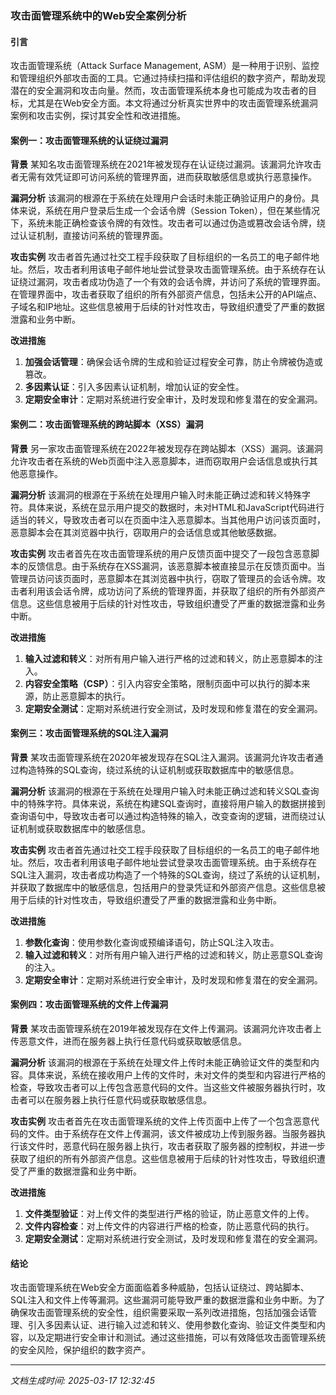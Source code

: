 ### 攻击面管理系统中的Web安全案例分析

#### 引言
攻击面管理系统（Attack Surface Management, ASM）是一种用于识别、监控和管理组织外部攻击面的工具。它通过持续扫描和评估组织的数字资产，帮助发现潜在的安全漏洞和攻击向量。然而，攻击面管理系统本身也可能成为攻击者的目标，尤其是在Web安全方面。本文将通过分析真实世界中的攻击面管理系统漏洞案例和攻击实例，探讨其安全性和改进措施。

#### 案例一：攻击面管理系统的认证绕过漏洞

**背景**
某知名攻击面管理系统在2021年被发现存在认证绕过漏洞。该漏洞允许攻击者无需有效凭证即可访问系统的管理界面，进而获取敏感信息或执行恶意操作。

**漏洞分析**
该漏洞的根源在于系统在处理用户会话时未能正确验证用户的身份。具体来说，系统在用户登录后生成一个会话令牌（Session Token），但在某些情况下，系统未能正确检查该令牌的有效性。攻击者可以通过伪造或篡改会话令牌，绕过认证机制，直接访问系统的管理界面。

**攻击实例**
攻击者首先通过社交工程手段获取了目标组织的一名员工的电子邮件地址。然后，攻击者利用该电子邮件地址尝试登录攻击面管理系统。由于系统存在认证绕过漏洞，攻击者成功伪造了一个有效的会话令牌，并访问了系统的管理界面。在管理界面中，攻击者获取了组织的所有外部资产信息，包括未公开的API端点、子域名和IP地址。这些信息被用于后续的针对性攻击，导致组织遭受了严重的数据泄露和业务中断。

**改进措施**
1. **加强会话管理**：确保会话令牌的生成和验证过程安全可靠，防止令牌被伪造或篡改。
2. **多因素认证**：引入多因素认证机制，增加认证的安全性。
3. **定期安全审计**：定期对系统进行安全审计，及时发现和修复潜在的安全漏洞。

#### 案例二：攻击面管理系统的跨站脚本（XSS）漏洞

**背景**
另一家攻击面管理系统在2022年被发现存在跨站脚本（XSS）漏洞。该漏洞允许攻击者在系统的Web页面中注入恶意脚本，进而窃取用户会话信息或执行其他恶意操作。

**漏洞分析**
该漏洞的根源在于系统在处理用户输入时未能正确过滤和转义特殊字符。具体来说，系统在显示用户提交的数据时，未对HTML和JavaScript代码进行适当的转义，导致攻击者可以在页面中注入恶意脚本。当其他用户访问该页面时，恶意脚本会在其浏览器中执行，窃取用户的会话信息或其他敏感数据。

**攻击实例**
攻击者首先在攻击面管理系统的用户反馈页面中提交了一段包含恶意脚本的反馈信息。由于系统存在XSS漏洞，该恶意脚本被直接显示在反馈页面中。当管理员访问该页面时，恶意脚本在其浏览器中执行，窃取了管理员的会话令牌。攻击者利用该会话令牌，成功访问了系统的管理界面，并获取了组织的所有外部资产信息。这些信息被用于后续的针对性攻击，导致组织遭受了严重的数据泄露和业务中断。

**改进措施**
1. **输入过滤和转义**：对所有用户输入进行严格的过滤和转义，防止恶意脚本的注入。
2. **内容安全策略（CSP）**：引入内容安全策略，限制页面中可以执行的脚本来源，防止恶意脚本的执行。
3. **定期安全测试**：定期对系统进行安全测试，及时发现和修复潜在的安全漏洞。

#### 案例三：攻击面管理系统的SQL注入漏洞

**背景**
某攻击面管理系统在2020年被发现存在SQL注入漏洞。该漏洞允许攻击者通过构造特殊的SQL查询，绕过系统的认证机制或获取数据库中的敏感信息。

**漏洞分析**
该漏洞的根源在于系统在处理用户输入时未能正确过滤和转义SQL查询中的特殊字符。具体来说，系统在构建SQL查询时，直接将用户输入的数据拼接到查询语句中，导致攻击者可以通过构造特殊的输入，改变查询的逻辑，进而绕过认证机制或获取数据库中的敏感信息。

**攻击实例**
攻击者首先通过社交工程手段获取了目标组织的一名员工的电子邮件地址。然后，攻击者利用该电子邮件地址尝试登录攻击面管理系统。由于系统存在SQL注入漏洞，攻击者成功构造了一个特殊的SQL查询，绕过了系统的认证机制，并获取了数据库中的敏感信息，包括用户的登录凭证和外部资产信息。这些信息被用于后续的针对性攻击，导致组织遭受了严重的数据泄露和业务中断。

**改进措施**
1. **参数化查询**：使用参数化查询或预编译语句，防止SQL注入攻击。
2. **输入过滤和转义**：对所有用户输入进行严格的过滤和转义，防止恶意SQL查询的注入。
3. **定期安全审计**：定期对系统进行安全审计，及时发现和修复潜在的安全漏洞。

#### 案例四：攻击面管理系统的文件上传漏洞

**背景**
某攻击面管理系统在2019年被发现存在文件上传漏洞。该漏洞允许攻击者上传恶意文件，进而在服务器上执行任意代码或获取敏感信息。

**漏洞分析**
该漏洞的根源在于系统在处理文件上传时未能正确验证文件的类型和内容。具体来说，系统在接收用户上传的文件时，未对文件的类型和内容进行严格的检查，导致攻击者可以上传包含恶意代码的文件。当这些文件被服务器执行时，攻击者可以在服务器上执行任意代码或获取敏感信息。

**攻击实例**
攻击者首先在攻击面管理系统的文件上传页面中上传了一个包含恶意代码的文件。由于系统存在文件上传漏洞，该文件被成功上传到服务器。当服务器执行该文件时，恶意代码在服务器上执行，攻击者获取了服务器的控制权，并进一步获取了组织的所有外部资产信息。这些信息被用于后续的针对性攻击，导致组织遭受了严重的数据泄露和业务中断。

**改进措施**
1. **文件类型验证**：对上传文件的类型进行严格的验证，防止恶意文件的上传。
2. **文件内容检查**：对上传文件的内容进行严格的检查，防止恶意代码的执行。
3. **定期安全测试**：定期对系统进行安全测试，及时发现和修复潜在的安全漏洞。

#### 结论
攻击面管理系统在Web安全方面面临着多种威胁，包括认证绕过、跨站脚本、SQL注入和文件上传等漏洞。这些漏洞可能导致严重的数据泄露和业务中断。为了确保攻击面管理系统的安全性，组织需要采取一系列改进措施，包括加强会话管理、引入多因素认证、进行输入过滤和转义、使用参数化查询、验证文件类型和内容，以及定期进行安全审计和测试。通过这些措施，可以有效降低攻击面管理系统的安全风险，保护组织的数字资产。

---

*文档生成时间: 2025-03-17 12:32:45*

